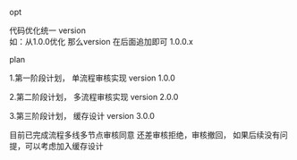 opt


 代码优化统一 version   
    如：从1.0.0优化  那么version 在后面追加即可 1.0.0.x














plan



1.第一阶段计划， 单流程审核实现 version 1.0.0



2.第二阶段计划， 多流程审核实现 version 2.0.0 


3.第三阶段计划， 缓存设计 version 3.0.0




目前已完成流程多线多节点审核同意 还差审核拒绝，审核撤回， 如果后续没有问提，可以考虑加入缓存设计




